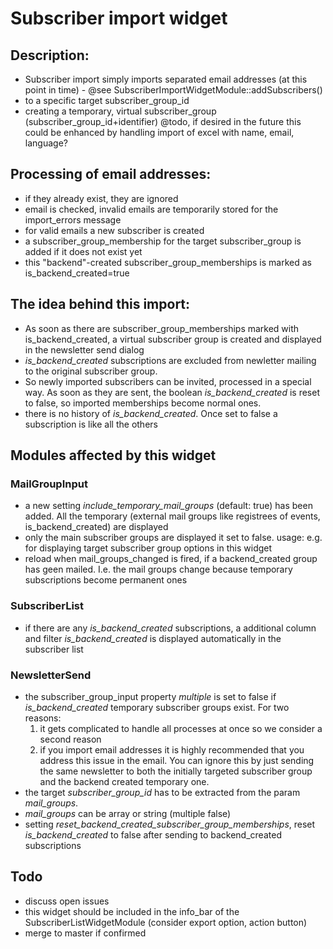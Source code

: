 # Subscriber import widget

## Description:
* Subscriber import simply imports separated email addresses (at this point in time) - @see SubscriberImportWidgetModule::addSubscribers()
* to a specific target subscriber_group_id
* creating a temporary, virtual subscriber_group (subscriber_group_id+identifier)
@todo, if desired in the future this could be enhanced by handling import of excel with name, email, language?

## Processing of email addresses:
* if they already exist, they are ignored
* email is checked, invalid emails are temporarily stored for the import_errors message
* for valid emails a new subscriber is created
* a subscriber_group_membership for the target subscriber_group is added if it does not exist yet
* this "backend"-created subscriber_group_memberships is marked as is_backend_created=true

## The idea behind this import:
* As soon as there are subscriber_group_memberships marked with is_backend_created, a virtual subscriber group is created and displayed in the newsletter send dialog
* *is_backend_created* subscriptions are excluded from newletter mailing to the original subscriber group.
* So newly imported subscribers can be invited, processed in a special way. As soon as they are sent, the boolean *is_backend_created* is reset to false, so imported memberships become normal ones.
* there is no history of *is_backend_created*. Once set to false a subscription is like all the others

## Modules affected by this widget
### MailGroupInput
* a new setting *include_temporary_mail_groups* (default: true) has been added. All the temporary (external mail groups like registrees of events, is_backend_created) are displayed
* only the main subscriber groups are displayed it set to false. usage: e.g. for displaying target subscriber group options in this widget
* reload when mail_groups_changed is fired, if a backend_created group has geen mailed. I.e. the mail groups change because temporary subscriptions become permanent ones

### SubscriberList
* if there are any *is_backend_created* subscriptions, a additional column and filter *is_backend_created* is displayed automatically in the subscriber list

### NewsletterSend
* the subscriber_group_input property *multiple* is set to false if *is_backend_created* temporary subscriber groups exist.
	For two reasons: 
	1. it gets complicated to handle all processes at once so we consider a second reason
	2. if you import email addresses it is highly recommended that you address this issue in the email. You can ignore this by just sending the same newsletter to both the initially targeted subscriber group and the backend created temporary one.
* the target *subscriber_group_id* has to be extracted from the param *mail_groups*.
* *mail_groups* can be array or string (multiple false)
* setting *reset_backend_created_subscriber_group_memberships*, reset *is_backend_created* to false after sending to backend_created subscriptions

## Todo
* discuss open issues
* this widget should be included in the info_bar of the SubscriberListWidgetModule (consider export option, action button)
* merge to master if confirmed
